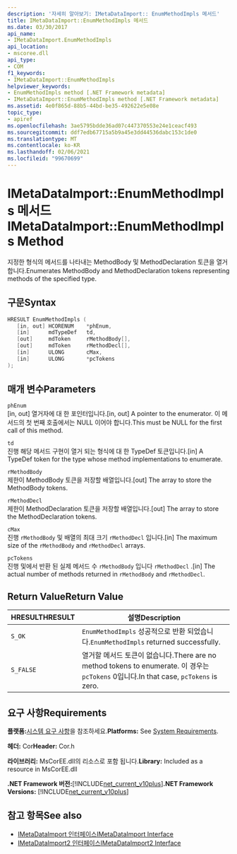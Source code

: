 ```yaml
---
description: '자세히 알아보기: IMetaDataImport:: EnumMethodImpls 메서드'
title: IMetaDataImport::EnumMethodImpls 메서드
ms.date: 03/30/2017
api_name:
- IMetaDataImport.EnumMethodImpls
api_location:
- mscoree.dll
api_type:
- COM
f1_keywords:
- IMetaDataImport::EnumMethodImpls
helpviewer_keywords:
- EnumMethodImpls method [.NET Framework metadata]
- IMetaDataImport::EnumMethodImpls method [.NET Framework metadata]
ms.assetid: 4e0f865d-88b5-44bd-be35-492622e5e08e
topic_type:
- apiref
ms.openlocfilehash: 3ae5795bdde36ad07c447370553e24e1ceacf493
ms.sourcegitcommit: ddf7edb67715a5b9a45e3dd44536dabc153c1de0
ms.translationtype: MT
ms.contentlocale: ko-KR
ms.lasthandoff: 02/06/2021
ms.locfileid: "99670699"
---
```

# <a name="imetadataimportenummethodimpls-method"></a><span data-ttu-id="aa3de-103">IMetaDataImport::EnumMethodImpls 메서드</span><span class="sxs-lookup"><span data-stu-id="aa3de-103">IMetaDataImport::EnumMethodImpls Method</span></span>

<span data-ttu-id="aa3de-104">지정한 형식의 메서드를 나타내는 MethodBody 및 MethodDeclaration 토큰을 열거합니다.</span><span class="sxs-lookup"><span data-stu-id="aa3de-104">Enumerates MethodBody and MethodDeclaration tokens representing methods of the specified type.</span></span>  
  
## <a name="syntax"></a><span data-ttu-id="aa3de-105">구문</span><span class="sxs-lookup"><span data-stu-id="aa3de-105">Syntax</span></span>  
  
```cpp  
HRESULT EnumMethodImpls (  
   [in, out] HCORENUM    *phEnum,
   [in]      mdTypeDef   td,
   [out]     mdToken     rMethodBody[],
   [out]     mdToken     rMethodDecl[],
   [in]      ULONG       cMax,
   [in]      ULONG       *pcTokens  
);  
```  
  
## <a name="parameters"></a><span data-ttu-id="aa3de-106">매개 변수</span><span class="sxs-lookup"><span data-stu-id="aa3de-106">Parameters</span></span>  

 `phEnum`  
 <span data-ttu-id="aa3de-107">[in, out] 열거자에 대 한 포인터입니다.</span><span class="sxs-lookup"><span data-stu-id="aa3de-107">[in, out] A pointer to the enumerator.</span></span> <span data-ttu-id="aa3de-108">이 메서드의 첫 번째 호출에서는 NULL 이어야 합니다.</span><span class="sxs-lookup"><span data-stu-id="aa3de-108">This must be NULL for the first call of this method.</span></span>  
  
 `td`  
 <span data-ttu-id="aa3de-109">진행 해당 메서드 구현이 열거 되는 형식에 대 한 TypeDef 토큰입니다.</span><span class="sxs-lookup"><span data-stu-id="aa3de-109">[in] A TypeDef token for the type whose method implementations to enumerate.</span></span>  
  
 `rMethodBody`  
 <span data-ttu-id="aa3de-110">제한이 MethodBody 토큰을 저장할 배열입니다.</span><span class="sxs-lookup"><span data-stu-id="aa3de-110">[out] The array to store the MethodBody tokens.</span></span>  
  
 `rMethodDecl`  
 <span data-ttu-id="aa3de-111">제한이 MethodDeclaration 토큰을 저장할 배열입니다.</span><span class="sxs-lookup"><span data-stu-id="aa3de-111">[out] The array to store the MethodDeclaration tokens.</span></span>  
  
 `cMax`  
 <span data-ttu-id="aa3de-112">진행 `rMethodBody` 및 배열의 최대 크기 `rMethodDecl` 입니다.</span><span class="sxs-lookup"><span data-stu-id="aa3de-112">[in] The maximum size of the `rMethodBody` and `rMethodDecl` arrays.</span></span>  
  
 `pcTokens`  
 <span data-ttu-id="aa3de-113">진행 및에서 반환 된 실제 메서드 수 `rMethodBody` 입니다 `rMethodDecl` .</span><span class="sxs-lookup"><span data-stu-id="aa3de-113">[in] The actual number of methods returned in `rMethodBody` and `rMethodDecl`.</span></span>  
  
## <a name="return-value"></a><span data-ttu-id="aa3de-114">Return Value</span><span class="sxs-lookup"><span data-stu-id="aa3de-114">Return Value</span></span>  
  
|<span data-ttu-id="aa3de-115">HRESULT</span><span class="sxs-lookup"><span data-stu-id="aa3de-115">HRESULT</span></span>|<span data-ttu-id="aa3de-116">설명</span><span class="sxs-lookup"><span data-stu-id="aa3de-116">Description</span></span>|  
|-------------|-----------------|  
|`S_OK`|<span data-ttu-id="aa3de-117">`EnumMethodImpls` 성공적으로 반환 되었습니다.</span><span class="sxs-lookup"><span data-stu-id="aa3de-117">`EnumMethodImpls` returned successfully.</span></span>|  
|`S_FALSE`|<span data-ttu-id="aa3de-118">열거할 메서드 토큰이 없습니다.</span><span class="sxs-lookup"><span data-stu-id="aa3de-118">There are no method tokens to enumerate.</span></span> <span data-ttu-id="aa3de-119">이 경우는 `pcTokens` 0입니다.</span><span class="sxs-lookup"><span data-stu-id="aa3de-119">In that case, `pcTokens` is zero.</span></span>|  
  
## <a name="requirements"></a><span data-ttu-id="aa3de-120">요구 사항</span><span class="sxs-lookup"><span data-stu-id="aa3de-120">Requirements</span></span>  

 <span data-ttu-id="aa3de-121">**플랫폼:**[시스템 요구 사항](../../get-started/system-requirements.md)을 참조하세요.</span><span class="sxs-lookup"><span data-stu-id="aa3de-121">**Platforms:** See [System Requirements](../../get-started/system-requirements.md).</span></span>  
  
 <span data-ttu-id="aa3de-122">**헤더:** Cor</span><span class="sxs-lookup"><span data-stu-id="aa3de-122">**Header:** Cor.h</span></span>  
  
 <span data-ttu-id="aa3de-123">**라이브러리:** MsCorEE.dll의 리소스로 포함 됩니다.</span><span class="sxs-lookup"><span data-stu-id="aa3de-123">**Library:** Included as a resource in MsCorEE.dll</span></span>  
  
 <span data-ttu-id="aa3de-124">**.NET Framework 버전:**[!INCLUDE[net_current_v10plus](../../../../includes/net-current-v10plus-md.md)]</span><span class="sxs-lookup"><span data-stu-id="aa3de-124">**.NET Framework Versions:** [!INCLUDE[net_current_v10plus](../../../../includes/net-current-v10plus-md.md)]</span></span>  
  
## <a name="see-also"></a><span data-ttu-id="aa3de-125">참고 항목</span><span class="sxs-lookup"><span data-stu-id="aa3de-125">See also</span></span>

- [<span data-ttu-id="aa3de-126">IMetaDataImport 인터페이스</span><span class="sxs-lookup"><span data-stu-id="aa3de-126">IMetaDataImport Interface</span></span>](imetadataimport-interface.md)
- [<span data-ttu-id="aa3de-127">IMetaDataImport2 인터페이스</span><span class="sxs-lookup"><span data-stu-id="aa3de-127">IMetaDataImport2 Interface</span></span>](imetadataimport2-interface.md)
